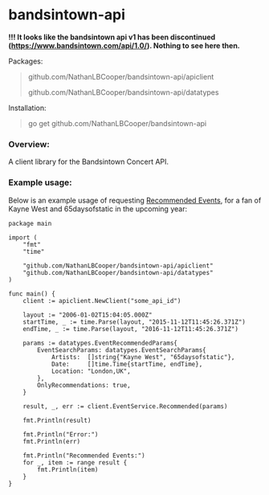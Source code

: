 # bandsintown-api

**!!! It looks like the bandsintown api v1 has been discontinued (https://www.bandsintown.com/api/1.0/). Nothing to see here then.**

Packages:
> github.com/NathanLBCooper/bandsintown-api/apiclient
> 
> github.com/NathanLBCooper/bandsintown-api/datatypes

Installation:
>go get github.com/NathanLBCooper/bandsintown-api

### Overview:
A client library for the Bandsintown Concert API.

### Example usage:

Below is an example usage of requesting [Recommended Events](https://www.bandsintown.com/api/1.0/requests#events-recommended), for a fan of Kayne West and 65daysofstatic in the upcoming year:

	package main

	import (
		"fmt"
		"time"

		"github.com/NathanLBCooper/bandsintown-api/apiclient"
		"github.com/NathanLBCooper/bandsintown-api/datatypes"
	)

	func main() {
		client := apiclient.NewClient("some_api_id")

		layout := "2006-01-02T15:04:05.000Z"
		startTime, _ := time.Parse(layout, "2015-11-12T11:45:26.371Z")
		endTime, _ := time.Parse(layout, "2016-11-12T11:45:26.371Z")

		params := datatypes.EventRecommendedParams{
			EventSearchParams: datatypes.EventSearchParams{
				Artists:  []string{"Kayne West", "65daysofstatic"},
				Date:     []time.Time{startTime, endTime},
				Location: "London,UK",
			},
			OnlyRecommendations: true,
		}

		result, _, err := client.EventService.Recommended(params)

		fmt.Println(result)

		fmt.Println("Error:")
		fmt.Println(err)

		fmt.Println("Recommended Events:")
		for _, item := range result {
			fmt.Println(item)
		}
	}

